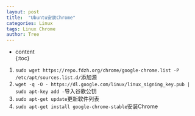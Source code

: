 ```yaml
---
layout: post                                                    
title:  "Ubuntu安装Chrome"
categories: Linux
tags: Linux Chrome
author: Tree
---  
```


* content                                                       
{:toc}

1. `sudo wget https://repo.fdzh.org/chrome/google-chrome.list -P /etc/apt/sources.list.d/`添加源
2. `wget -q -O - https://dl.google.com/linux/linux_signing_key.pub | sudo apt-key add -`导入谷歌公钥
3. `sudo apt-get update`更新软件列表
4. `sudo apt-get install google-chrome-stable`安装Chrome